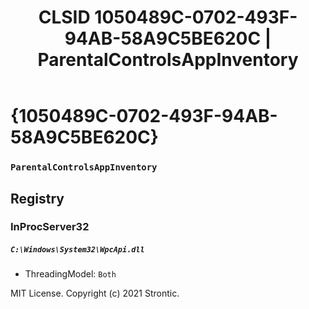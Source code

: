 ﻿---
title: "CLSID 1050489C-0702-493F-94AB-58A9C5BE620C | ParentalControlsAppInventory"
excerpt: What is COM-Object CLSID 1050489C-0702-493F-94AB-58A9C5BE620C?
---

# {1050489C-0702-493F-94AB-58A9C5BE620C}

### `ParentalControlsAppInventory`

## Registry


### InProcServer32

##### `C:\Windows\System32\WpcApi.dll`
* ThreadingModel: `Both`

MIT License. Copyright (c) 2021 Strontic.


